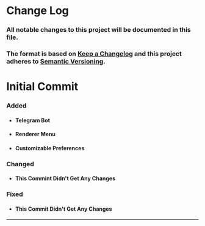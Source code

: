 # __Change Log__
### All notable changes to this project will be documented in this file.
### The format is based on [__Keep a Changelog__](https://keepachangelog.com/en/1.0.0/) and this project adheres to [__Semantic Versioning__](https://semver.org/).

# __Initial Commit__
### __Added__
* #### Telegram Bot
* #### Renderer Menu
* #### Customizable Preferences
### __Changed__
* #### This Commint Didn't Get Any Changes
### __Fixed__
* #### This Commit Didn't Get Any Changes
---